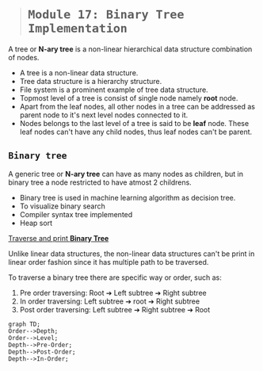 > # **```Module 17: Binary Tree Implementation```**

A tree or **N-ary tree** is a non-linear hierarchical data structure combination of nodes.

- A tree is a non-linear data structure.
- Tree data structure is a hierarchy structure.
- File system is a prominent example of tree data structure.
- Topmost level of a tree is consist of single node namely **root** node.
- Apart from the leaf nodes, all other nodes in a tree can be addressed as parent node to it's next level nodes connected to it.
- Nodes belongs to the last level of a tree is said to be **leaf** node. These leaf nodes can't have any child nodes, thus leaf nodes can't be parent.

## **```Binary tree```**

A generic tree or **N-ary tree** can have as many nodes as children, but in binary tree a node restricted to have atmost 2 childrens.

- Binary tree is used in machine learning algorithm as decision tree.
- To visualize binary search
- Compiler syntax tree implemented
- Heap sort

<ins>Traverse and print **Binary Tree**</ins>

Unlike linear data structures, the non-linear data structures can't be print in linear order fashion since it has multiple path to be traversed.

To traverse a binary tree there are specific way or order, such as:

1. Pre order traversing: Root ➔ Left subtree ➔ Right subtree
2. In order traversing: Left subtree ➔ root ➔ Right subtree
3. Post order traversing: Left subtree ➔ Right subtree ➔ Root

```mermaid
graph TD;
Order-->Depth;
Order-->Level;
Depth-->Pre-Order;
Depth-->Post-Order;
Depth-->In-Order;
```
